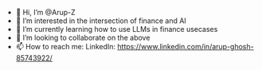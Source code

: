 - 👋 Hi, I’m @Arup-Z
- 👀 I’m interested in the intersection of finance and AI
- 🌱 I’m currently learning how to use LLMs in finance usecases
- 💞️ I’m looking to collaborate on the above
- 📫 How to reach me: LinkedIn: https://www.linkedin.com/in/arup-ghosh-85743922/

<!---
Arup-Z/Arup-Z is a ✨ special ✨ repository because its `README.md` (this file) appears on your GitHub profile.
You can click the Preview link to take a look at your changes.
--->
